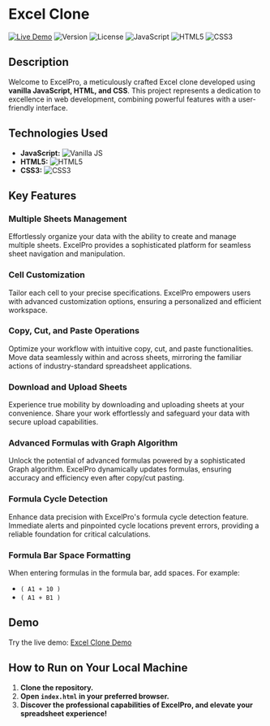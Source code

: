 # Excel Clone

[![Live Demo](https://img.shields.io/badge/demo-online-green.svg)](https://an-excel-clone.netlify.app/)
![Version](https://img.shields.io/badge/version-1.0.0-blue.svg)
![License](https://img.shields.io/badge/license-MIT-green.svg)
![JavaScript](https://img.shields.io/badge/javascript-vanilla-yellow.svg)
![HTML5](https://img.shields.io/badge/html5-orange.svg)
![CSS3](https://img.shields.io/badge/css3-blue.svg)

## Description

Welcome to ExcelPro, a meticulously crafted Excel clone developed using **vanilla JavaScript, HTML, and CSS**. This project represents a dedication to excellence in web development, combining powerful features with a user-friendly interface.

## Technologies Used

- **JavaScript:** ![Vanilla JS](https://img.shields.io/badge/javascript-vanilla-yellow.svg)
- **HTML5:** ![HTML5](https://img.shields.io/badge/html5-orange.svg)
- **CSS3:** ![CSS3](https://img.shields.io/badge/css3-blue.svg)

## Key Features

### Multiple Sheets Management
Effortlessly organize your data with the ability to create and manage multiple sheets. ExcelPro provides a sophisticated platform for seamless sheet navigation and manipulation.

### Cell Customization
Tailor each cell to your precise specifications. ExcelPro empowers users with advanced customization options, ensuring a personalized and efficient workspace.

### Copy, Cut, and Paste Operations
Optimize your workflow with intuitive copy, cut, and paste functionalities. Move data seamlessly within and across sheets, mirroring the familiar actions of industry-standard spreadsheet applications.

### Download and Upload Sheets
Experience true mobility by downloading and uploading sheets at your convenience. Share your work effortlessly and safeguard your data with secure upload capabilities.

### Advanced Formulas with Graph Algorithm
Unlock the potential of advanced formulas powered by a sophisticated Graph algorithm. ExcelPro dynamically updates formulas, ensuring accuracy and efficiency even after copy/cut pasting.

### Formula Cycle Detection
Enhance data precision with ExcelPro's formula cycle detection feature. Immediate alerts and pinpointed cycle locations prevent errors, providing a reliable foundation for critical calculations.

### Formula Bar Space Formatting
When entering formulas in the formula bar, add spaces. For example:
- `( A1 + 10 )`
- `( A1 + B1 )`

## Demo

Try the live demo: [Excel Clone Demo](https://an-excel-clone.netlify.app/)


## How to Run on Your Local Machine

1. **Clone the repository.**
2. **Open `index.html` in your preferred browser.**
3. **Discover the professional capabilities of ExcelPro, and elevate your spreadsheet experience!**



